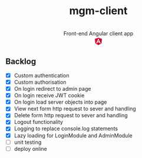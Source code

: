 <h1 align="center"> mgm-client </h1> <br>

<div align="center">
Front-end Angular client app
<br>

<picture>
<img alt="" title="" src="readme/angular.png" align="center" width="5%" height="5%">
</picture>
</div>

## Backlog
- [x] Custom authentication
- [x] Custom authorisation
- [x] On login redirect to admin page
- [x] On login receive JWT cookie
- [x] On login load server objects into page
- [x] View next form http request to sever and handling
- [x] Delete form http request to sever and handling
- [x] Logout functionality
- [x] Logging to replace console.log statements
- [x] Lazy loading for LoginModule and AdminModule
- [ ] unit testing
- [ ] deploy online
  <br/>
